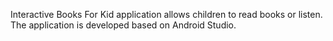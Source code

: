 Interactive Books For Kid application allows children to read books or listen. 
The application is developed based on Android Studio.